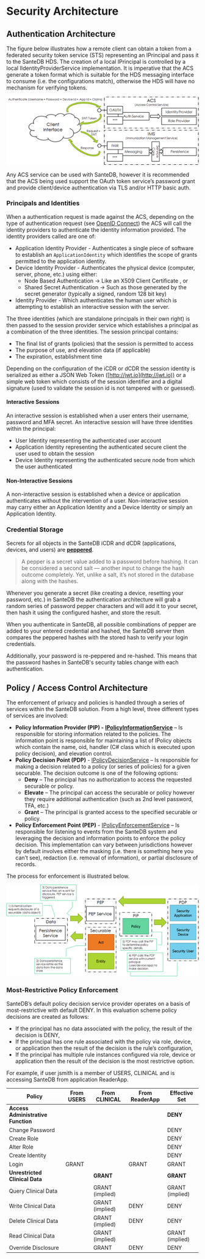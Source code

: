 # Security Architecture

## Authentication Architecture

The figure below illustrates how a remote client can obtain a token from a federated security token service (STS) representing an IPrincipal and pass it to the SanteDB HDS. The creation of a local IPrincipal is controlled by a local IIdentityProviderService implementation. It is imperative that the ACS generate a token format which is suitable for the HDS messaging interface to consume (i.e. the configurations match), otherwise the HDS will have no mechanism for verifying tokens.

![](<../.gitbook/assets/image (160).png>)

Any ACS service can be used with SanteDB, however it is recommended that the ACS being used support the OAuth token service’s password grant and provide client/device authentication via TLS and/or HTTP basic auth.

### Principals and Identities

When a authentication request is made against the ACS, depending on the type of authentication request (see [OpenID Connect](../developers/extending-santesuite/extending-santedb/service-apis/openid-connect/#grant-types)) the ACS will call the identity providers to authenticate the identity information provided. The identity providers called are one of:

* Application Identity Provider - Authenticates a single piece of software to establish an `ApplicationIdentity` which identifies the scope of grants permitted to the application identity.
* Device Identity Provider - Authenticates the physical device (computer, server, phone, etc.) using either:
  * Node Based Authentication -> Like an X509 Client Certificate , or
  * Shared Secret Authentication -> Such as those generated by the secret generator (typically a signed, random 128 bit key)
* Identity Provider - Which authenticates the human user which is attempting to establish an interactive session with the server.&#x20;

The three identities (which are standalone principals in their own right) is then passed to the session provider service which establishes a principal as a combination of the three identities. The session principal contains:

* The final list of grants (policies) that the session is permitted to access
* The purpose of use, and elevation data (if applicable)
* The expiration, establishment time

Depending on the configuration of the iCDR or dCDR the session identity is serialized as either a JSON Web Token ([http://jwt.io](http://jwt.io)) or a simple web token which consists of the session identifier and a digital signature (used to validate the session id is not tampered with or guessed).

#### Interactive Sessions

An interactive session is established when a user enters their username, password and MFA secret. An interactive session will have three identities within the principal:

* User Identity representing the authenticated user account&#x20;
* Application Identity representing the authenticated secure client the user used to obtain the session
* Device Identity representing the authenticated secure node from which the user authenticated

#### Non-Interactive Sessions

A non-interactive session is established when a device or application authenticates without the intervention of a user. Non-interactive session may carry either an Application Identity and a Device Identity or simply an Application Identity.

### Credential Storage

Secrets for all objects in the SanteDB iCDR and dCDR (applications, devices, and users) are [**peppered**](https://nordpass.com/blog/pepper-password/).&#x20;

> A pepper is a secret value added to a password before hashing. It can be considered a second salt — another input to change the hash outcome completely. Yet, unlike a salt, it’s not stored in the database along with the hashes.

Whenever you generate a secret (like creating a device, resetting your password, etc.) in SanteDB the authentication architecture will grab a random series of password pepper characters and will add it to your secret, then hash it using the configured hasher, and store the result.

When you authenticate in SanteDB, all possible combinations of pepper are added to your entered credential and hashed, the SanteDB server then compares the peppered hashes with the stored hash to verify your login credentials.&#x20;

Additionally, your password is re-peppered and re-hashed. This means that the password hashes in SanteDB's security tables change with each authentication.

## Policy / Access Control Architecture

The enforcement of privacy and policies is handled through a series of services within the SanteDB solution. From a high level, three different types of services are involved:

* **Policy Information Provider (PIP) -** [**IPolicyInformationService**](broken-reference) – Is responsible for storing information related to the policies. The information point is responsible for maintaining a list of IPolicy objects which contain the name, oid, handler (C# class which is executed upon policy decision), and elevation control.
* **Policy Decision Point (PDP)** - [IPolicyDecisionService](broken-reference) – Is responsible for making a decision related to a policy (or series of policies) for a given securable. The decision outcome is one of the following options:
  * **Deny** – The principal has no authorization to access the requested securable or policy.
  * **Elevate** – The principal can access the securable or policy however they require additional authentication (such as 2nd level password, TFA, etc.)
  * **Grant** – The principal is granted access to the specified securable or policy.
* **Policy Enforcement Point (PEP)** - [IPolicyEnforcementService](broken-reference) – Is responsible for listening to events from the SanteDB system and leveraging the decision and information points to enforce the policy decision. This implementation can vary between jurisdictions however by default involves either the masking (i.e. there is something here you can’t see), redaction (i.e. removal of information), or partial disclosure of records.

The process for enforcement is illustrated below.

![](<../.gitbook/assets/image (161).png>)

### Most-Restrictive Policy Enforcement

SanteDB’s default policy decision service provider operates on a basis of most-restrictive with default DENY. In this evaluation scheme policy decisions are created as follows:

* If the principal has no data associated with the policy, the result of the decision is DENY,
* If the principal has one rule associated with the policy via role, device, or application then the result of the decision is the rule’s configuration,
* If the principal has multiple rule instances configured via role, device or application then the result of the decision is the most restrictive option.

For example, if user jsmith is a member of USERS, CLINICAL and is accessing SanteDB from application ReaderApp.

| **Policy**                         | **From USERS** | **From CLINICAL** | **From ReaderApp** | **Effective Set** |
| ---------------------------------- | -------------- | ----------------- | ------------------ | ----------------- |
| **Access Administrative Function** |                |                   |                    | **DENY**          |
| Change Password                    |                |                   |                    | DENY              |
| Create Role                        |                |                   |                    | DENY              |
| Alter Role                         |                |                   |                    | DENY              |
| Create Identity                    |                |                   |                    | DENY              |
| Login                              | GRANT          |                   | GRANT              | GRANT             |
| **Unrestricted Clinical Data**     |                | **GRANT**         |                    | **GRANT**         |
| Query Clinical Data                |                | GRANT (implied)   |                    | GRANT (implied)   |
| Write Clinical Data                |                | GRANT (implied)   | DENY               | DENY              |
| Delete Clinical Data               |                | GRANT (implied)   | DENY               | DENY              |
| Read Clinical Data                 |                | GRANT (implied)   |                    | GRANT (implied)   |
| Override Disclosure                |                | GRANT             | DENY               | DENY              |
